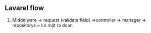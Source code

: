 ## Lavarel flow

1. Middelware -> request (validate field) =>controller => manager => repositorys = Ló mặt ra đoán
